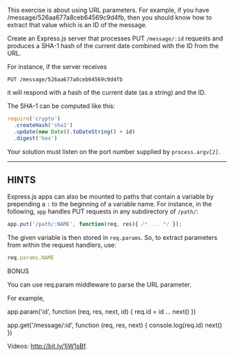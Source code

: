 <!--title={Using URL Parameters}-->

This exercise is about using URL parameters.
For example, if you have /message/526aa677a8ceb64569c9d4fb, then you should know how to
extract that value which is an ID of the message.

Create an Express.js server that processes PUT `/message/:id` requests
and produces a SHA-1 hash of the current date combined with the ID from the URL.

For instance, if the server receives

```
PUT /message/526aa677a8ceb64569c9d4fb
```

it will respond with a hash of the current date (as a string) and the ID.

The SHA-1 can be computed like this:

```js
require('crypto')
  .createHash('sha1')
  .update(new Date().toDateString() + id)
  .digest('hex')
```

Your solution must listen on the port number supplied by `process.argv[2]`.

-----------------------------

## HINTS

Express.js apps can also be mounted to paths that contain a variable by
prepending a `:` to the beginning of a variable name. For instance, in
the following, `app` handles PUT requests in any subdirectory of `/path/`:

```js
app.put('/path/:NAME', function(req, res){ /* ... */ });
```

The given variable is then stored in `req.params`. So, to extract
parameters from within the request handlers, use:

```js
req.params.NAME
```

BONUS

You can use req.param middleware to parse the URL parameter.

For example,

app.param('id', function (req, res, next, id) {
  req.id = id
  ...
  next()
})

app.get('/message/:id', function (req, res, next) {
  console.log(req.id)
  next()
})

Videos: http://bit.ly/1jW1sBf.